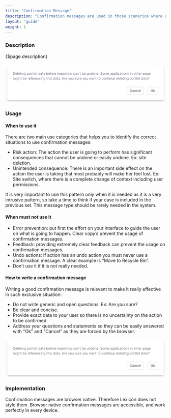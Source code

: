 ```yaml
---
title: "Confirmation Message"
description: "Confirmation messages are used in those scenarios where a critical situation appears. Such situation can be a complete change of context, or an action that could be not reversed such as a site deletion."
layout: "guide"
weight: 1
---
```


### Description

{$page.description}

![confirmation message](../../../images/ConfirmationMessage.jpg)

### Usage

#### When to use it

There are two main use categories that helps you to identify the correct situations to use confirmation messages:
* Risk action: The action the user is going to perform has significant consequences that cannot be undone or easily undone. Ex: site deletion.
* Unintended consequence: There is an important side effect on the action the user is taking that most probably will make her feel lost. Ex: Site switch, where there is a complete change of context including user permissions.

It is very important to use this pattern only when it is needed as it is a very intrusive pattern, so take a time to think if your case is included in the previous set. This message type should be rarely needed in the system.

#### When must not use it

* Error prevention: put first the effort on your interface to guide the user on what is going to happen. Clear copy’s prevent the usage of confirmation messages.
* Feedback: providing extremely clear feedback can prevent the usage on confirmation messages.
* Undo actions: if action has an undo action you must never use a confirmation message. A clear example is “Move to Recycle Bin”.
* Don’t use it if it is not really needed.


#### How to write a confirmation message
Writing a good confirmation message is relevant to make it really effective in such exclusive situation:
* Do not write generic and open questions. Ex: Are you sure?
* Be clear and concise.
* Provide exact data to your user so there is no uncertainty on the action to be confirmed.
* Address your questions and statements so they can be easily answered with "Ok" and "Cancel" as they are forced by the browser.

![confirmation message](../../../images/ConfirmationMessage.jpg)

### Implementation
Confirmation messages are browser native. Therefore Lexicon does not style them. Browser native confirmation messages are accessible, and work perfectly in every device.
